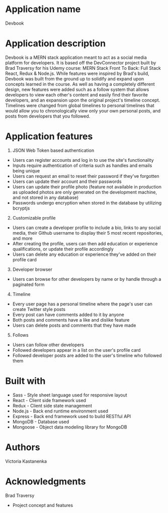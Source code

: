 # Application name

Devbook

# Application description

Devbook is a MERN stack application meant to act as a social media platform for developers. It is based off the DevConnector project built by Brad Traversy for his Udemy course: MERN Stack Front To Back: Full Stack React, Redux & Node.js. While features were inspired by Brad's build, Devbook was built from the ground up to solidify and expand upon concepts learned in the course. As well as having a completely different design, new features were added such as a follow system that allows developers to view each other's content and easily find their favorite developers, and an expansion upon the original project's timeline concept. Timelines were changed from global timelines to personal timelines that would allow you to chronologically view only your own personal posts, and posts from developers that you followed.

# Application features

1. JSON Web Token based authentication

- Users can register accounts and log in to use the site's functionality
- Inputs require authentication of criteria such as handles and emails being unique
- Users can request an email to reset their password if they've forgotten
- Users can update their account and their passwords
- Users can update their profile photo (feature not available in production as uploaded photos are only generated on the development machine, and not stored in any database)
- Passwords undergo encryption when stored in the database by utilizing bcryptjs

2. Customizable profile

- Users can create a developer profile to include a bio, links to any social media, their Github username to display their 5 most recent repositories, and more
- After creating the profile, users can then add education or experience qualifications, or update their profile accordingly
- Users can delete any education or experience they've added on their profile card

3. Developer browser

- Users can browse for other developers by name or by handle through a paginated form

4. Timeline

- Every user page has a personal timeline where the page's user can create Twitter style posts
- Every post can have comments added to it by anyone
- Both posts and comments have a like and dislike feature
- Users can delete posts and comments that they have made

5. Follows

- Users can follow other developers
- Followed developers appear in a list on the user's profile card
- Followed developer posts are added to the user's timeline who followed them

# Built with

- Sass - Style sheet language used for responsive layout
- React - Client side framework used
- Redux - Client side state management
- Node.js - Back end runtime environment used
- Express - Back end framework used to build RESTful API
- MongoDB - Database used
- Mongoose - Object data modeling library for MongoDB

# Authors

Victoria Kastanenka

# Acknowledgments

Brad Traversy

- Project concept and features
